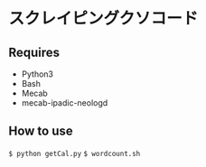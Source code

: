 # スクレイピングクソコード

## Requires
- Python3
- Bash
- Mecab
- mecab-ipadic-neologd

## How to use
`$ python getCal.py`
`$ wordcount.sh`